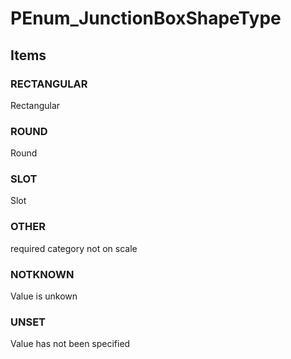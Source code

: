 # PEnum_JunctionBoxShapeType


<!-- end of short definition -->
## Items

### RECTANGULAR
Rectangular

### ROUND
Round

### SLOT
Slot

### OTHER
required category not on scale

### NOTKNOWN
Value is unkown

### UNSET
Value has not been specified
